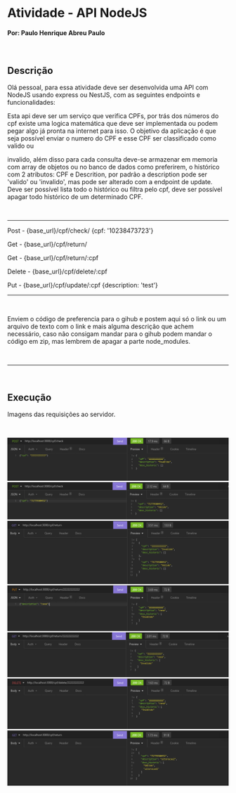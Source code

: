 # Atividade - API NodeJS
#### Por: Paulo Henrique Abreu Paulo

<br>

## Descrição

Olá pessoal, para essa atividade deve ser desenvolvida uma API com NodeJS usando express ou NestJS, com as seguintes endpoints e funcionalidades:


Esta api deve ser um serviço que verifica CPFs, por trás dos números do cpf existe uma logica matemática que deve ser implementada ou podem pegar algo já pronta na internet para isso. O objetivo da aplicação é que seja possível enviar o numero do CPF e esse CPF ser classificado como valido ou 

invalido, além disso para cada consulta deve-se armazenar em memoria com array de objetos ou no banco de dados como preferirem, o histórico com 2 atributos: CPF e Descrition, por padrão a description pode ser 'valido' ou 'invalido', mas pode ser alterado com a endpoint de update. Deve ser possível lista todo o histórico ou filtra pelo cpf, deve ser possível apagar todo histórico de um determinado CPF.

<br>

----
Post - {base_url}/cpf/check/ {cpf: '10238473723'}

Get - {base_url}/cpf/return/

Get - {base_url}/cpf/return/:cpf

Delete - {base_url}/cpf/delete/:cpf

Put - {base_url}/cpf/update/:cpf {description: 'test'}

----

<br>

Enviem o código de preferencia para o gihub e postem aqui só o link ou um arquivo de texto com o link e mais alguma descrição que achem necessário, caso não consigam mandar para o gihub podem mandar o código em zip, mas lembrem de apagar a parte node_modules.

<br>

----

<br>

## Execução

Imagens das requisições ao servidor.

<br>

![Imagem 1](../.github/images/cpf_api1.png)
![Imagem 2](../.github/images/cpf_api2.png)
![Imagem 3](../.github/images/cpf_api3.png)
![Imagem 4](../.github/images/cpf_api4.png)
![Imagem 5](../.github/images/cpf_api5.png)
![Imagem 6](../.github/images/cpf_api6.png)
![Imagem 7](../.github/images/cpf_api7.png)
